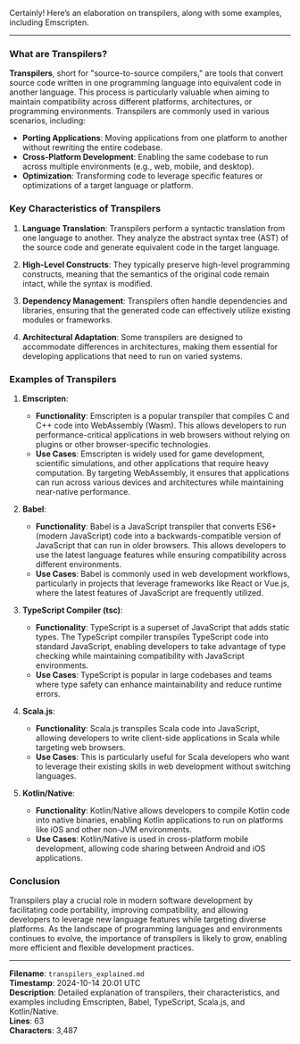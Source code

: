 Certainly! Here’s an elaboration on transpilers, along with some examples, including Emscripten.

---

### What are Transpilers?

**Transpilers**, short for "source-to-source compilers," are tools that convert source code written in one programming language into equivalent code in another language. This process is particularly valuable when aiming to maintain compatibility across different platforms, architectures, or programming environments. Transpilers are commonly used in various scenarios, including:

- **Porting Applications**: Moving applications from one platform to another without rewriting the entire codebase.
- **Cross-Platform Development**: Enabling the same codebase to run across multiple environments (e.g., web, mobile, and desktop).
- **Optimization**: Transforming code to leverage specific features or optimizations of a target language or platform.

### Key Characteristics of Transpilers

1. **Language Translation**: Transpilers perform a syntactic translation from one language to another. They analyze the abstract syntax tree (AST) of the source code and generate equivalent code in the target language.

2. **High-Level Constructs**: They typically preserve high-level programming constructs, meaning that the semantics of the original code remain intact, while the syntax is modified.

3. **Dependency Management**: Transpilers often handle dependencies and libraries, ensuring that the generated code can effectively utilize existing modules or frameworks.

4. **Architectural Adaptation**: Some transpilers are designed to accommodate differences in architectures, making them essential for developing applications that need to run on varied systems.

### Examples of Transpilers

1. **Emscripten**:
   - **Functionality**: Emscripten is a popular transpiler that compiles C and C++ code into WebAssembly (Wasm). This allows developers to run performance-critical applications in web browsers without relying on plugins or other browser-specific technologies.
   - **Use Cases**: Emscripten is widely used for game development, scientific simulations, and other applications that require heavy computation. By targeting WebAssembly, it ensures that applications can run across various devices and architectures while maintaining near-native performance.

2. **Babel**:
   - **Functionality**: Babel is a JavaScript transpiler that converts ES6+ (modern JavaScript) code into a backwards-compatible version of JavaScript that can run in older browsers. This allows developers to use the latest language features while ensuring compatibility across different environments.
   - **Use Cases**: Babel is commonly used in web development workflows, particularly in projects that leverage frameworks like React or Vue.js, where the latest features of JavaScript are frequently utilized.

3. **TypeScript Compiler (tsc)**:
   - **Functionality**: TypeScript is a superset of JavaScript that adds static types. The TypeScript compiler transpiles TypeScript code into standard JavaScript, enabling developers to take advantage of type checking while maintaining compatibility with JavaScript environments.
   - **Use Cases**: TypeScript is popular in large codebases and teams where type safety can enhance maintainability and reduce runtime errors.

4. **Scala.js**:
   - **Functionality**: Scala.js transpiles Scala code into JavaScript, allowing developers to write client-side applications in Scala while targeting web browsers.
   - **Use Cases**: This is particularly useful for Scala developers who want to leverage their existing skills in web development without switching languages.

5. **Kotlin/Native**:
   - **Functionality**: Kotlin/Native allows developers to compile Kotlin code into native binaries, enabling Kotlin applications to run on platforms like iOS and other non-JVM environments.
   - **Use Cases**: Kotlin/Native is used in cross-platform mobile development, allowing code sharing between Android and iOS applications.

### Conclusion

Transpilers play a crucial role in modern software development by facilitating code portability, improving compatibility, and allowing developers to leverage new language features while targeting diverse platforms. As the landscape of programming languages and environments continues to evolve, the importance of transpilers is likely to grow, enabling more efficient and flexible development practices.

---

**Filename**: `transpilers_explained.md`  
**Timestamp**: 2024-10-14 20:01 UTC  
**Description**: Detailed explanation of transpilers, their characteristics, and examples including Emscripten, Babel, TypeScript, Scala.js, and Kotlin/Native.  
**Lines**: 63  
**Characters**: 3,487  
